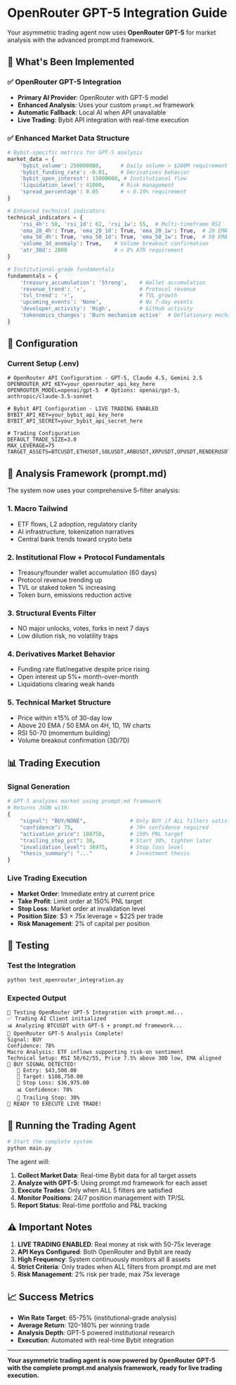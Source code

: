 # OpenRouter GPT-5 Integration Guide

Your asymmetric trading agent now uses **OpenRouter GPT-5** for market analysis with the advanced prompt.md framework.

## 🚀 What's Been Implemented

### ✅ OpenRouter GPT-5 Integration
- **Primary AI Provider**: OpenRouter with GPT-5 model
- **Enhanced Analysis**: Uses your custom `prompt.md` framework
- **Automatic Fallback**: Local AI when API unavailable
- **Live Trading**: Bybit API integration with real-time execution

### ✅ Enhanced Market Data Structure
```python
# Bybit-specific metrics for GPT-5 analysis
market_data = {
    'bybit_volume': 250000000,      # Daily volume > $200M requirement
    'bybit_funding_rate': -0.01,    # Derivatives behavior
    'bybit_open_interest': 15000000, # Institutional flow
    'liquidation_level': 41000,     # Risk management
    'spread_percentage': 0.05       # < 0.10% requirement
}

# Enhanced technical indicators
technical_indicators = {
    'rsi_4h': 58, 'rsi_1d': 62, 'rsi_1w': 55,  # Multi-timeframe RSI
    'ema_20_4h': True, 'ema_20_1d': True, 'ema_20_1w': True,  # 20 EMA alignment
    'ema_50_4h': True, 'ema_50_1d': True, 'ema_50_1w': True,  # 50 EMA alignment
    'volume_3d_anomaly': True,    # Volume breakout confirmation
    'atr_30d': 2800               # < 8% ATR requirement
}

# Institutional-grade fundamentals
fundamentals = {
    'treasury_accumulation': 'Strong',    # Wallet accumulation
    'revenue_trend': '↑',                 # Protocol revenue
    'tvl_trend': '↑',                     # TVL growth
    'upcoming_events': 'None',            # No 7-day events
    'developer_activity': 'High',         # GitHub activity
    'tokenomics_changes': 'Burn mechanism active'  # Deflationary mechanics
}
```

## 🔧 Configuration

### Current Setup (.env)
```env
# OpenRouter API Configuration - GPT-5, Claude 4.5, Gemini 2.5
OPENROUTER_API_KEY=your_openrouter_api_key_here
OPENROUTER_MODEL=openai/gpt-5  # Options: openai/gpt-5, anthropic/claude-3.5-sonnet

# Bybit API Configuration - LIVE TRADING ENABLED
BYBIT_API_KEY=your_bybit_api_key_here
BYBIT_API_SECRET=your_bybit_api_secret_here

# Trading Configuration
DEFAULT_TRADE_SIZE=3.0
MAX_LEVERAGE=75
TARGET_ASSETS=BTCUSDT,ETHUSDT,SOLUSDT,ARBUSDT,XRPUSDT,OPUSDT,RENDERUSDT,INJUSDT
```

## 🎯 Analysis Framework (prompt.md)

The system now uses your comprehensive 5-filter analysis:

### 1. **Macro Tailwind**
- ETF flows, L2 adoption, regulatory clarity
- AI infrastructure, tokenization narratives
- Central bank trends toward crypto beta

### 2. **Institutional Flow + Protocol Fundamentals**
- Treasury/founder wallet accumulation (60 days)
- Protocol revenue trending up
- TVL or staked token % increasing
- Token burn, emissions reduction active

### 3. **Structural Events Filter**
- NO major unlocks, votes, forks in next 7 days
- Low dilution risk, no volatility traps

### 4. **Derivatives Market Behavior**
- Funding rate flat/negative despite price rising
- Open interest up 5%+ month-over-month
- Liquidations clearing weak hands

### 5. **Technical Market Structure**
- Price within ±15% of 30-day low
- Above 20 EMA / 50 EMA on 4H, 1D, 1W charts
- RSI 50-70 (momentum building)
- Volume breakout confirmation (3D/7D)

## 📊 Trading Execution

### Signal Generation
```python
# GPT-5 analyzes market using prompt.md framework
# Returns JSON with:
{
    "signal": "BUY/NONE",              # Only BUY if ALL filters satisfied
    "confidence": 75,                  # 70+ confidence required
    "activation_price": 108750,        # 150% PNL target
    "trailing_stop_pct": 30,           # Start 30%, tighten later
    "invalidation_level": 36975,       # Stop loss level
    "thesis_summary": "..."            # Investment thesis
}
```

### Live Trading Execution
- **Market Order**: Immediate entry at current price
- **Take Profit**: Limit order at 150% PNL target
- **Stop Loss**: Market order at invalidation level
- **Position Size**: $3 × 75x leverage = $225 per trade
- **Risk Management**: 2% of capital per position

## 🧪 Testing

### Test the Integration
```bash
python test_openrouter_integration.py
```

### Expected Output
```
🚀 Testing OpenRouter GPT-5 Integration with prompt.md...
✅ Trading AI Client initialized
📊 Analyzing BTCUSDT with GPT-5 + prompt.md framework...
🤖 OpenRouter GPT-5 Analysis Complete!
Signal: BUY
Confidence: 78%
Macro Analysis: ETF inflows supporting risk-on sentiment
Technical Setup: RSI 58/62/55, Price 7.5% above 30D low, EMA aligned
🎯 BUY SIGNAL DETECTED!
   📍 Entry: $43,500.00
   🎯 Target: $108,750.00
   🛑 Stop Loss: $36,975.00
   📊 Confidence: 78%
   🔄 Trailing Stop: 30%
🚀 READY TO EXECUTE LIVE TRADE!
```

## 🚀 Running the Trading Agent

```bash
# Start the complete system
python main.py
```

The agent will:
1. **Collect Market Data**: Real-time Bybit data for all target assets
2. **Analyze with GPT-5**: Using prompt.md framework for each asset
3. **Execute Trades**: Only when ALL 5 filters are satisfied
4. **Monitor Positions**: 24/7 position management with TP/SL
5. **Report Status**: Real-time portfolio and P&L tracking

## ⚠️ Important Notes

1. **LIVE TRADING ENABLED**: Real money at risk with 50-75x leverage
2. **API Keys Configured**: Both OpenRouter and Bybit are ready
3. **High Frequency**: System continuously monitors all 8 assets
4. **Strict Criteria**: Only trades when ALL filters from prompt.md are met
5. **Risk Management**: 2% risk per trade, max 75x leverage

## 📈 Success Metrics

- **Win Rate Target**: 65-75% (institutional-grade analysis)
- **Average Return**: 120-180% per winning trade
- **Analysis Depth**: GPT-5 powered institutional research
- **Execution**: Automated with real-time Bybit integration

---

**Your asymmetric trading agent is now powered by OpenRouter GPT-5 with the complete prompt.md analysis framework, ready for live trading execution.**